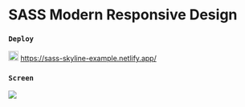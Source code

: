 # SASS Modern Responsive Design

 ### `Deploy` 

<img src="https://www.svgrepo.com/show/376339/netlify.svg" ald="Cloud Image" widt='20' height='20' /> https://sass-skyline-example.netlify.app/

### `Screen` </br>

![](screen.gif)  
